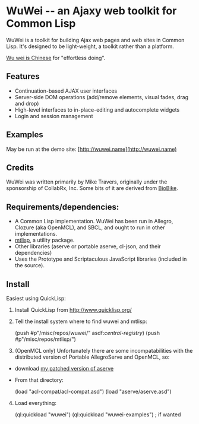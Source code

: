 # WuWei -- an Ajaxy web toolkit for Common Lisp

WuWei is a toolkit for building Ajax web pages and web sites in Common Lisp. It's designed to be
light-weight, a toolkit rather than a platform.  

[Wu wei is Chinese](http://en.wikipedia.org/wiki/Wu_wei) for "effortless doing".  

## Features
* Continuation-based AJAX user interfaces
* Server-side DOM operations (add/remove elements, visual fades, drag and drop)
* High-level interfaces to in-place-editing and autocomplete widgets
* Login and session management

## Examples

May be run at the demo site: [http://wuwei.name](http://wuwei.name)

## Credits

  WuWei was written primarily by Mike Travers, originally under the sponsorship of CollabRx, Inc.
  Some bits of it are derived from [BioBike](http://biobike.org).

## Requirements/dependencies:

* A Common Lisp implementation.  WuWei has been run in Allegro, Clozure (aka OpenMCL), and SBCL, and ought to run in other implementations.
* [mtlisp](https://github.com/mtravers/mtlisp), a utility package.
* Other libraries (aserve or portable aserve, cl-json, and their dependencies)
* Uses the Prototype and Scriptaculous JavaScript libraries 
  (included in the source).

## Install

Easiest using QuickLisp:

1. Install QuickLisp from http://www.quicklisp.org/
2. Tell the install system where to find wuwei and mtlisp:

     (push #p"/misc/repos/wuwei/" asdf:*central-registry*)
     (push #p"/misc/repos/mtlisp/")

3. (OpenMCL only) Unfortunately there are some incompatabilities with the distributed version of Portable AllegroServe and OpenMCL, so:
  - download [my patched version of aserve](https://github.com/mtravers/aserve)
  - From that directory:

    (load "acl-compat/acl-compat.asd")
    (load "aserve/aserve.asd")

4. Load everything:

     (ql:quickload "wuwei")
     (ql:quickload "wuwei-examples")  ; if wanted

   
